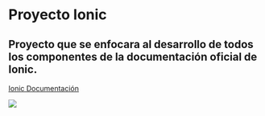# Proyecto Ionic

## Proyecto que se enfocara al desarrollo de todos los componentes de la documentación oficial de Ionic.

[Ionic Documentación](https://ionicframework.com/docs/components)

![](https://d2eip9sf3oo6c2.cloudfront.net/tags/images/000/000/324/landscape/ioniclogo.png)
